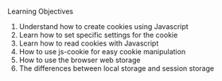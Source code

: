 Learning Objectives

1. Understand how to create cookies using Javascript
2. Learn how to set specific settings for the cookie
3. Learn how to read cookies with Javascript
4. How to use js-cookie for easy cookie manipulation
5. How to use the browser web storage
6. The differences between local storage and session storage
